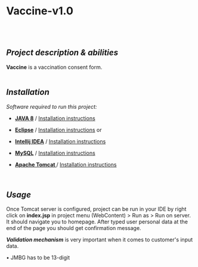 # Vaccine-v1.0

  <br />
  <br />
  
## *Project description & abilities*

**Vaccine** is a vaccination consent form. 
<br />
<br />



## *Installation*

*Software required to run this project:*

-	 **[JAVA 8](https://www.java.com/en/download/)**  / [Installation instructions](https://www.java.com/en/download/help/ie_online_install.xml)
-	 **[Eclipse](https://www.eclipse.org/downloads/)**  / [Installation instructions](https://www.eclipse.org/downloads/packages/installer) 
	or 
-	 **[Intellij IDEA](https://www.jetbrains.com/idea/download/)** / [Installation instructions](https://www.jetbrains.com/help/idea/installation-guide.html)  

-	 **[MySQL](https://dev.mysql.com/downloads/)** / [Installation instructions](https://www.sitepoint.com/how-to-install-mysql/#:~:text=Step%201%3A%20download%20MySQL,a%20tool%20such%20as%20fsum.)  
-	 **[Apache Tomcat ](https://apache.mirror.ba/tomcat/tomcat-9/v9.0.41/bin/apache-tomcat-9.0.41.exe)** / [Installation instructions](https://beginnersbook.com/2017/06/how-to-configure-apache-tomcat-server-in-eclipse-ide/)  

<br />

## *Usage*

Once Tomcat server is configured, project can be run in your IDE by right click on **index.jsp** in project menu (WebContent) > Run as > Run on server.
It should navigate you to homepage.  After typed user personal data at the end of the page you should get confirmation message.


***Validation mechanism*** is very important when it comes to customer's input data.

   •	 JMBG has to be 13-digit

                 
<br />
<br />
